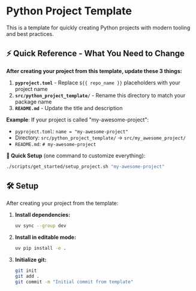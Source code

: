# Python Project Template

This is a template for quickly creating Python projects with modern tooling and best practices.

## ⚡ Quick Reference - What You Need to Change

**After creating your project from this template, update these 3 things:**

1. **`pyproject.toml`** - Replace `${{ repo_name }}` placeholders with your project name
2. **`src/python_project_template/`** - Rename this directory to match your package name  
3. **`README.md`** - Update the title and description

**Example**: If your project is called "my-awesome-project":
- `pyproject.toml`: `name = "my-awesome-project"`
- Directory: `src/python_project_template/` → `src/my_awesome_project/`
- `README.md`: `# my-awesome-project`

**🚀 Quick Setup** (one command to customize everything):
```bash
./scripts/get_started/setup_project.sh "my-awesome-project"
```

## 🛠️ Setup

After creating your project from the template:

1. **Install dependencies:**
   ```bash
   uv sync --group dev
   ```

2. **Install in editable mode:**
   ```bash
   uv pip install -e .
   ```

3. **Initialize git:**
   ```bash
   git init
   git add .
   git commit -m "Initial commit from template"
   ```
